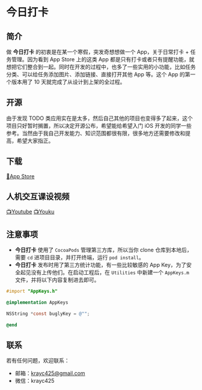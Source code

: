 # 今日打卡

## 简介

做 **今日打卡** 的初衷是在某一个寒假，突发奇想想做一个 App，关于日常打卡 + 任务管理。因为看到 App Store 上的这类 App 都是只有打卡或者只有提醒功能，就想把它们整合到一起。同时在开发的过程中，也多了一些实用的小功能，比如任务分类、可以给任务添加图片、添加链接、直接打开其他 App 等。这个 App 的第一个版本用了 10 天就完成了从设计到上架的全过程。

## 开源

由于发现 TODO 类应用实在是太多，然后自己其他的项目也变得多了起来，这个项目只好暂时搁置，所以决定开源公布，希望能给希望入门 iOS 开发的同学一些参考。当然由于我自己开发能力、知识范围都很有限，很多地方还需要修改和提高，希望大家指正。

## 下载

[🍎App Store](https://itunes.apple.com/us/app/keeping/id1197272196)

## 人机交互课设视频

[📺Youtube](https://www.youtube.com/watch?v=q3BOUv43X4o)
[📺Youku](https://v.youku.com/v_show/id_XMzcxODQ5NjcwMA==)

## 注意事项

* **今日打卡** 使用了 `CocoaPods` 管理第三方库，所以当你 clone 仓库到本地后，需要 `cd` 进项目目录，并打开终端，运行 `pod install`。
* **今日打卡** 发布时用了第三方统计功能，有一些比较敏感的 App Key，为了安全起见没有上传他们。在启动工程后，在 `Utilities` 中新建一个 `AppKeys.m` 文件，并将以下内容复制进去即可。  

```objective-c
#import "AppKeys.h"
    
@implementation AppKeys
    
NSString *const buglyKey = @"";
    
@end
```
    
## 联系

若有任何问题，欢迎联系：

* 邮箱：[krayc425@gmail.com](krayc425@gmail.com)
* 微信：krayc425